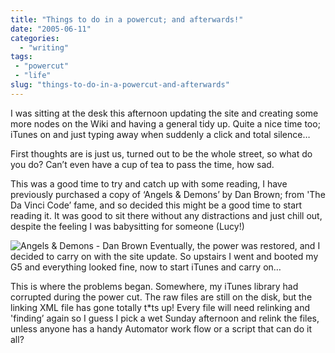```yaml
---
title: "Things to do in a powercut; and afterwards!"
date: "2005-06-11"
categories:
  - "writing"
tags:
 - "powercut"
 - "life"
slug: "things-to-do-in-a-powercut-and-afterwards"
---
```


I was sitting at the desk this afternoon updating the site and creating some more nodes on the Wiki and having a general tidy up. Quite a nice time too; iTunes on and just typing away when suddenly a click and total silence…

First thoughts are is just us, turned out to be the whole street, so what do you do? Can’t even have a cup of tea to pass the time, how sad.

This was a good time to try and catch up with some reading, I have previously purchased a copy of ‘Angels & Demons’ by Dan Brown; from 'The Da Vinci Code’ fame, and so decided this might be a good time to start reading it.
It was good to sit there without any distractions and just chill out, despite the feeling I was babysitting for someone (Lucy!)

![Angels & Demons - Dan Brown](/images/0593054865.02._PE40_SCMZZZZZZZ_.jpg)
Eventually, the power was restored, and I decided to carry on with the site update. So upstairs I went and booted my G5 and everything looked fine, now to start iTunes and carry on…

This is where the problems began. Somewhere, my iTunes library had corrupted during the power cut. The raw files are still on the disk, but the linking XML file has gone totally t\*ts up!
Every file will need relinking and 'finding’ again so I guess I pick a wet Sunday afternoon and relink the files, unless anyone has a handy Automator work flow or a script that can do it all?
